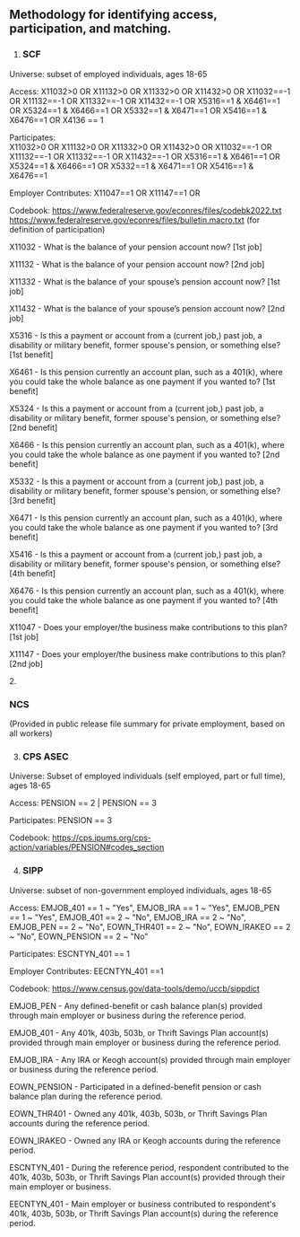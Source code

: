 <h2>Methodology for identifying access, participation, and matching.</h2>

1. <h3>SCF</h3>
Universe: subset of employed individuals, ages 18-65

Access: 
	X11032>0			OR
	X11132>0			OR
	X11332>0			OR
	X11432>0			OR
	X11032==-1			OR
	X11132==-1			OR
	X11332==-1			OR
	X11432==-1			OR
	X5316==1 & X6461==1	OR
	X5324==1 & X6466==1	OR
	X5332==1 & X6471==1	OR
	X5416==1 & X6476==1	OR
	X4136 == 1

Participates:  
	X11032>0			OR
	X11132>0			OR
	X11332>0			OR
	X11432>0			OR
	X11032==-1			OR
	X11132==-1			OR
	X11332==-1			OR
	X11432==-1			OR
	X5316==1 & X6461==1	OR
	X5324==1 & X6466==1	OR
	X5332==1 & X6471==1	OR
	X5416==1 & X6476==1

Employer Contributes:
	X11047==1			OR
	X11147==1			OR

Codebook:
https://www.federalreserve.gov/econres/files/codebk2022.txt
https://www.federalreserve.gov/econres/files/bulletin.macro.txt (for definition of participation)

X11032 - What is the balance of your pension account now? [1st job]

X11132 - What is the balance of your pension account now? [2nd job]

X11332 - What is the balance of your spouse’s pension account now? [1st job]

X11432 - What is the balance of your spouse’s pension account now? [2nd job]

X5316 -  Is this a payment or account from a (current job,) past job, a disability or military benefit, former spouse's pension, or something else? [1st benefit]

X6461 -  Is this pension currently an account plan, such as a 401(k), where you could take the whole balance as one payment if you wanted to? [1st benefit]

X5324 -  Is this a payment or account from a (current job,) past job, a disability or military benefit, former spouse's pension, or something else? [2nd benefit]

X6466 -  Is this pension currently an account plan, such as a 401(k), where you could take the whole balance as one payment if you wanted to? [2nd benefit]

X5332 - Is this a payment or account from a (current job,) past job, a disability or military benefit, former spouse's pension, or something else? [3rd benefit]

X6471 -  Is this pension currently an account plan, such as a 401(k), where you could take the whole balance as one payment if you wanted to? [3rd benefit]

X5416 - Is this a payment or account from a (current job,) past job, a disability or military benefit, former spouse's pension, or something else? [4th benefit]

X6476 -  Is this pension currently an account plan, such as a 401(k), where you could take the whole balance as one payment if you wanted to? [4th benefit]

X11047 - Does your employer/the business make contributions to this plan? [1st job]

X11147 -  Does your employer/the business make contributions to this plan? [2nd job]


2.<h3>NCS</h3>
(Provided in public release file summary for private employment, based on all workers)


3. <h3>CPS ASEC</h3>
Universe: Subset of employed individuals (self employed, part or full time), ages 18-65

Access: PENSION == 2 | PENSION == 3

Participates: PENSION == 3

Codebook:  https://cps.ipums.org/cps-action/variables/PENSION#codes_section


4. <h3>SIPP</h3>
Universe: subset of non-government employed individuals, ages 18-65

Access: 
      EMJOB_401 == 1 ~ "Yes",
      EMJOB_IRA == 1 ~ "Yes",
      EMJOB_PEN == 1 ~ "Yes",
      EMJOB_401 == 2 ~ "No",
      EMJOB_IRA == 2 ~ "No",
      EMJOB_PEN == 2 ~ "No",
      EOWN_THR401  == 2 ~ "No",
      EOWN_IRAKEO  == 2 ~ "No",
      EOWN_PENSION == 2 ~ "No"

Participates: ESCNTYN_401 == 1

Employer Contributes: EECNTYN_401 ==1

Codebook: https://www.census.gov/data-tools/demo/uccb/sippdict

EMJOB_PEN - Any defined-benefit or cash balance plan(s) provided through main employer or business during the reference period.

EMJOB_401 - Any 401k, 403b, 503b, or Thrift Savings Plan account(s) provided through main employer or business during the reference period.

EMJOB_IRA - Any IRA or Keogh account(s) provided through main employer or business during the reference period.

EOWN_PENSION - Participated in a defined-benefit pension or cash balance plan during the reference period.

EOWN_THR401 - Owned any 401k, 403b, 503b, or Thrift Savings Plan accounts during the reference period.

EOWN_IRAKEO - Owned any IRA or Keogh accounts during the reference period.

ESCNTYN_401 - During the reference period, respondent contributed to the 401k, 403b, 503b, or Thrift Savings Plan account(s) provided through their main employer or business.

EECNTYN_401 - Main employer or business contributed to respondent's 401k, 403b, 503b, or Thrift Savings Plan account(s) during the reference period.

